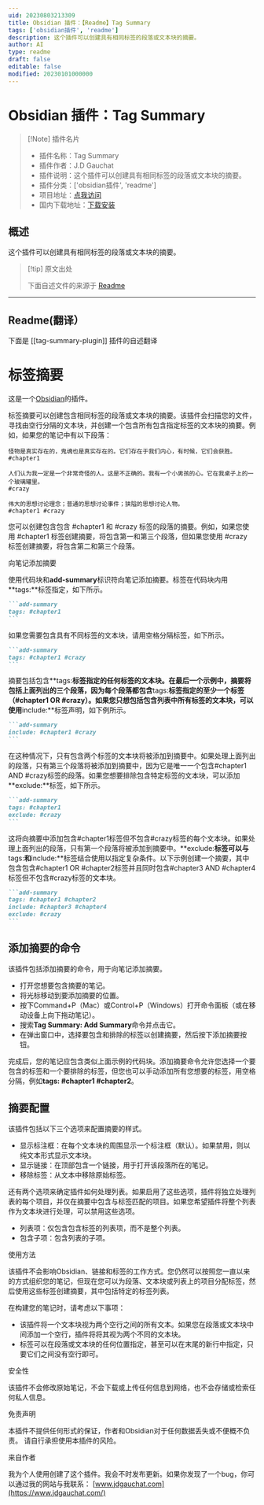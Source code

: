 ```yaml
---
uid: 20230803213309
title: Obsidian 插件：【Readme】Tag Summary
tags: ['obsidian插件', 'readme']
description: 这个插件可以创建具有相同标签的段落或文本块的摘要。
author: AI
type: readme
draft: false
editable: false
modified: 20230101000000
---
```


# Obsidian 插件：Tag Summary

> [!Note] 插件名片
> - 插件名称：Tag Summary
> - 插件作者：J.D Gauchat
> - 插件说明：这个插件可以创建具有相同标签的段落或文本块的摘要。
> - 插件分类：['obsidian插件', 'readme']
> - 项目地址：[点我访问](https://github.com/macrojd/tag-summary)
> - 国内下载地址：[下载安装](https://pkmer.cn/products/plugin/pluginMarket/?tag-summary-plugin)

## 概述

这个插件可以创建具有相同标签的段落或文本块的摘要。



> [!tip] 原文出处
> 
>下面自述文件的来源于 [Readme](https://ghproxy.net/https://raw.githubusercontent.com/macrojd/tag-summary/master/README.md)
> 

---

## Readme(翻译）

下面是 [[tag-summary-plugin]] 插件的自述翻译



# 标签摘要

这是一个[Obsidian](https://obsidian.md)的插件。

标签摘要可以创建包含相同标签的段落或文本块的摘要。该插件会扫描您的文件，寻找由空行分隔的文本块，并创建一个包含所有包含指定标签的文本块的摘要。例如，如果您的笔记中有以下段落：

```
怪物是真实存在的，鬼魂也是真实存在的。它们存在于我们内心，有时候，它们会获胜。
#chapter1
```

```
人们认为我一定是一个非常奇怪的人。这是不正确的。我有一个小男孩的心。它在我桌子上的一个玻璃罐里。
#crazy
```

```
伟大的思想讨论理念；普通的思想讨论事件；狭隘的思想讨论人物。
#chapter1 #crazy
```

您可以创建包含包含 #chapter1 和 #crazy 标签的段落的摘要。例如，如果您使用 #chapter1 标签创建摘要，将包含第一和第三个段落，但如果您使用 #crazy 标签创建摘要，将包含第二和第三个段落。

向笔记添加摘要

使用代码块和**add-summary**标识符向笔记添加摘要。标签在代码块内用**tags:**标签指定，如下所示。

````markdown
```add-summary
tags: #chapter1
```
````

如果您需要包含具有不同标签的文本块，请用空格分隔标签，如下所示。

````markdown
```add-summary
tags: #chapter1 #crazy
```
````

摘要包括包含**tags:**标签指定的任何标签的文本块。在最后一个示例中，摘要将包括上面列出的三个段落，因为每个段落都包含**tags:**标签指定的至少一个标签（#chapter1 OR #crazy）。如果您只想包括包含列表中所有标签的文本块，可以使用**include:**标签声明，如下例所示。

````markdown
```add-summary
include: #chapter1 #crazy
```
````

在这种情况下，只有包含两个标签的文本块将被添加到摘要中。如果处理上面列出的段落，只有第三个段落将被添加到摘要中，因为它是唯一一个包含#chapter1 AND #crazy标签的段落。如果您想要排除包含特定标签的文本块，可以添加**exclude:**标签，如下所示。

````markdown
```add-summary
tags: #chapter1
exclude: #crazy
```
````

这将向摘要中添加包含#chapter1标签但不包含#crazy标签的每个文本块。如果处理上面列出的段落，只有第一个段落将被添加到摘要中。**exclude:**标签可以与**tags:**和**include:**标签结合使用以指定复杂条件。以下示例创建一个摘要，其中包含包含#chapter1 OR #chapter2标签并且同时包含#chapter3 AND #chapter4标签但不包含#crazy标签的文本块。

````markdown
```add-summary
tags: #chapter1 #chapter2
include: #chapter3 #chapter4
exclude: #crazy
```
````

## 添加摘要的命令

该插件包括添加摘要的命令，用于向笔记添加摘要。

- 打开您想要包含摘要的笔记。
- 将光标移动到要添加摘要的位置。
- 按下Command+P（Mac）或Control+P（Windows）打开命令面板（或在移动设备上向下拖动笔记）。
- 搜索**Tag Summary: Add Summary**命令并点击它。
- 在弹出窗口中，选择要包含和排除的标签以创建摘要，然后按下添加摘要按钮。

完成后，您的笔记应包含类似上面示例的代码块。添加摘要命令允许您选择一个要包含的标签和一个要排除的标签，但您也可以手动添加所有您想要的标签，用空格分隔，例如**tags: #chapter1 #chapter2**。

## 摘要配置

该插件包括以下三个选项来配置摘要的样式。

- 显示标注框：在每个文本块的周围显示一个标注框（默认）。如果禁用，则以纯文本形式显示文本块。
- 显示链接：在顶部包含一个链接，用于打开该段落所在的笔记。
- 移除标签：从文本中移除原始标签。

还有两个选项来确定插件如何处理列表。如果启用了这些选项，插件将独立处理列表的每个项目，并仅在摘要中包含与标签匹配的项目。如果您希望插件将整个列表作为文本块进行处理，可以禁用这些选项。

- 列表项：仅包含包含标签的列表项，而不是整个列表。
- 包含子项：包含列表的子项。

使用方法

该插件不会影响Obsidian、链接和标签的工作方式。您仍然可以按照您一直以来的方式组织您的笔记，但现在您可以为段落、文本块或列表上的项目分配标签，然后使用这些标签创建摘要，其中包括特定的标签列表。

在构建您的笔记时，请考虑以下事项：

- 该插件将一个文本块视为两个空行之间的所有文本。如果您在段落或文本块中间添加一个空行，插件将将其视为两个不同的文本块。
- 标签可以在段落或文本块的任何位置指定，甚至可以在末尾的新行中指定，只要它们之间没有空行即可。

安全性

该插件不会修改原始笔记，不会下载或上传任何信息到网络，也不会存储或检索任何私人信息。

免责声明

本插件不提供任何形式的保证，作者和Obsidian对于任何数据丢失或不便概不负责。
请自行承担使用本插件的风险。

来自作者

我为个人使用创建了这个插件。我会不时发布更新。如果你发现了一个bug，你可以通过我的网站与我联系：
[www.jdgauchat.com](https://www.jdgauchat.com/)




